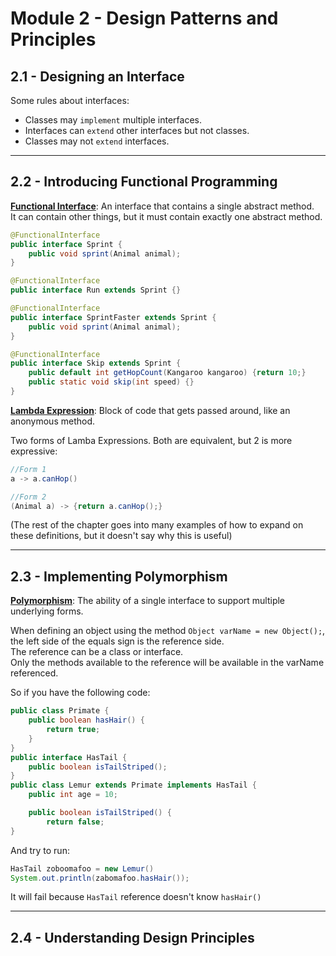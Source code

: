 # Module 2 - Design Patterns and Principles

## 2.1 - Designing an Interface

Some rules about interfaces:

- Classes may `implement` multiple interfaces.
- Interfaces can `extend` other interfaces but not classes.
- Classes may not `extend` interfaces.

---

## 2.2 - Introducing Functional Programming

<u>**Functional Interface**</u>: An interface that contains a single abstract method.  
It can contain other things, but it must contain exactly one abstract method.

```java
@FunctionalInterface
public interface Sprint {
    public void sprint(Animal animal);
}

@FunctionalInterface
public interface Run extends Sprint {}

@FunctionalInterface
public interface SprintFaster extends Sprint {
    public void sprint(Animal animal);
}

@FunctionalInterface
public interface Skip extends Sprint {
    public default int getHopCount(Kangaroo kangaroo) {return 10;}
    public static void skip(int speed) {}
}
```

<u>**Lambda Expression**</u>: Block of code that gets passed around, like an anonymous method.

Two forms of Lamba Expressions. Both are equivalent, but 2 is more expressive:

```java
//Form 1
a -> a.canHop()

//Form 2
(Animal a) -> {return a.canHop();}
```

(The rest of the chapter goes into many examples of how to expand on these definitions, but it doesn't say why this is useful)

---

## 2.3 - Implementing Polymorphism

<u>**Polymorphism**</u>: The ability of a single interface to support multiple underlying forms.

When defining an object using the method `Object varName = new Object();`, the left side of the equals sign is the reference side.  
The reference can be a class or interface.  
Only the methods available to the reference will be available in the varName referenced.

So if you have the following code:

```java
public class Primate {
    public boolean hasHair() {
        return true;
    }
}
public interface HasTail {
    public boolean isTailStriped();
}
public class Lemur extends Primate implements HasTail {
    public int age = 10;

    public boolean isTailStriped() {
        return false;
}

```

And try to run:

```java
HasTail zoboomafoo = new Lemur()
System.out.println(zabomafoo.hasHair());
```

It will fail because `HasTail` reference doesn't know `hasHair()`

---

## 2.4 - Understanding Design Principles
